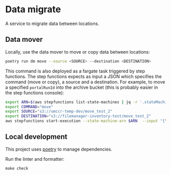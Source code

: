 # Data migrate

A service to migrate data between locations.

## Data mover

Locally, use the data mover to move or copy data between locations:

```sh
poetry run dm move --source <SOURCE> --destination <DESTINATION>
```

This command is also deployed as a fargate task triggered by step functions.
The step functions expects as input a JSON which specifies the command (move or copy),
a source and a destination. For example, to move a specified `portalRunId` into the archive
bucket (this is probably easier in the step functions console):

```sh
export ARN=$(aws stepfunctions list-state-machines | jq -r '.stateMachines | .[] | select(.name == "orcabus-data-migrate-mover") | .stateMachineArn')
export COMMAND="move"
export SOURCE="s3://umccr-temp-dev/move_test_2"
export DESTINATION="s3://filemanager-inventory-test/move_test_2"
aws stepfunctions start-execution --state-machine-arn $ARN  --input "{\"command\" : \"$COMMAND\", \"source\": \"$SOURCE\", \"destination\": \"$DESTINATION\" }"
```

## Local development 

This project uses [poetry] to manage dependencies.

Run the linter and formatter:

```
make check
```

[poetry]: https://python-poetry.org/
[env-example]: .env.example
